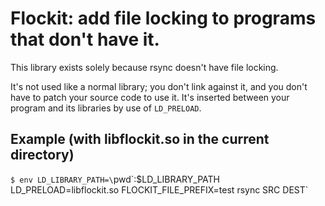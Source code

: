 # Flockit: add file locking to programs that don't have it.

This library exists solely because rsync doesn't have file locking.

It's not used like a normal library; you don't link against it, and
you don't have to patch your source code to use it. It's inserted
between your program and its libraries by use of `LD_PRELOAD`.

## Example (with libflockit.so in the current directory)
`$ env LD_LIBRARY_PATH=\`pwd\`:$LD_LIBRARY_PATH LD_PRELOAD=libflockit.so FLOCKIT_FILE_PREFIX=test rsync SRC DEST`